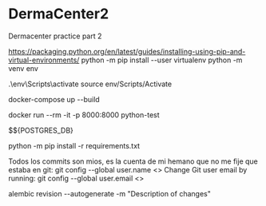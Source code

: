 # DermaCenter2
Dermacenter practice part 2

https://packaging.python.org/en/latest/guides/installing-using-pip-and-virtual-environments/
python -m pip install --user virtualenv
python -m venv env

.\env\Scripts\activate
source env/Scripts/Activate

docker-compose up --build

docker run --rm -it -p 8000:8000  python-test

$${POSTGRES_DB}

python -m pip install -r requirements.txt


Todos los commits son mios, es la cuenta de mi hemano que no me fije que estaba en git:
git config --global user.name <>
Change Git user email by running: git config --global user.email <>


alembic revision --autogenerate -m "Description of changes"
